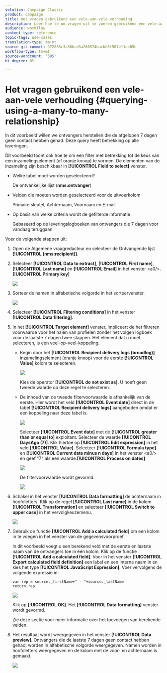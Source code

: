 ```yaml
---
solution: Campaign Classic
product: campaign
title: Het vragen gebruikend een vele-aan-vele verhouding
description: Leer hoe te om vragen uit te voeren gebruikend een vele-aan-vele verhouding
audience: workflow
content-type: reference
topic-tags: use-cases
translation-type: tm+mt
source-git-commit: 972885c3a38bcd3a260574bacbb3f507e11ae05b
workflow-type: tm+mt
source-wordcount: '385'
ht-degree: 0%

---
```



# Het vragen gebruikend een vele-aan-vele verhouding {#querying-using-a-many-to-many-relationship}

In dit voorbeeld willen we ontvangers herstellen die de afgelopen 7 dagen geen contact hebben gehad. Deze query heeft betrekking op alle leveringen.

Dit voorbeeld toont ook hoe te om een filter met betrekking tot de keus van een inzamelingselement (of oranje knoop) te vormen. De elementen van de inzameling zijn beschikbaar in **[!UICONTROL Field to select]** venster.

* Welke tabel moet worden geselecteerd?

   De ontvankelijke lijst (**nms:ontvanger**)

* Velden die moeten worden geselecteerd voor de uitvoerkolom

   Primaire sleutel, Achternaam, Voornaam en E-mail

* Op basis van welke criteria wordt de gefilterde informatie

   Gebaseerd op de leveringslogboeken van ontvangers die 7 dagen voor vandaag teruggaan

Voer de volgende stappen uit:

1. Open de Algemene vraagredacteur en selecteer de Ontvangende lijst **[!UICONTROL (nms:recipient)]**.
1. Selecteer **[!UICONTROL Data to extract]**, **[!UICONTROL First name]**, **[!UICONTROL Last name]** en **[!UICONTROL Email]** in het venster &lt;a0/>.**[!UICONTROL Primary key]**

   ![](assets/query_editor_nveau_33.png)

1. Sorteer de namen in alfabetische volgorde in het sorteervenster.

   ![](assets/query_editor_nveau_34.png)

1. Selecteer **[!UICONTROL Filtering conditions]** in het venster **[!UICONTROL Data filtering]**.
1. In het **[!UICONTROL Target element]** venster, impliceert de het filtreren voorwaarde voor het halen van profielen zonder het volgen logboek voor de laatste 7 dagen twee stappen. Het element dat u moet selecteren, is een veel-op-veel-koppeling.

   * Begin door het **[!UICONTROL Recipient delivery logs (broadlog)]** inzamelingselement (oranje knoop) voor de eerste **[!UICONTROL Value]** kolom te selecteren.

      ![](assets/query_editor_nveau_67.png)

      Kies de operator **[!UICONTROL do not exist as]**. U hoeft geen tweede waarde op deze regel te selecteren.

   * De inhoud van de tweede filtervoorwaarde is afhankelijk van de eerste. Hier wordt het veld **[!UICONTROL Event date]** direct in de tabel **[!UICONTROL Recipient delivery logs]** aangeboden omdat er een koppeling naar deze tabel is.

      ![](assets/query_editor_nveau_36.png)

      Selecteer **[!UICONTROL Event date]** met de **[!UICONTROL greater than or equal to]** exploitant. Selecteer de waarde **[!UICONTROL DaysAgo (7)]**. Klik hiertoe op **[!UICONTROL Edit expression]** in het veld **[!UICONTROL Value]**. Selecteer **[!UICONTROL Formula type]** en **[!UICONTROL Current date minus n days]** in het venster &lt;a0/> en geef &quot;7&quot; als een waarde.**[!UICONTROL Process on dates]**

      ![](assets/query_editor_nveau_37.png)

      De filtervoorwaarde wordt gevormd.

      ![](assets/query_editor_nveau_38.png)

1. Schakel in het venster **[!UICONTROL Data formatting]** de achternaam in hoofdletters. Klik op de regel **[!UICONTROL Last name]** in de kolom **[!UICONTROL Transformation]** en selecteer **[!UICONTROL Switch to upper case]** in het vervolgkeuzemenu.

   ![](assets/query_editor_nveau_39.png)

1. Gebruik de functie **[!UICONTROL Add a calculated field]** om een kolom in te voegen in het venster van de gegevensvoorproef.

   In dit voorbeeld voegt u een berekend veld met de eerste en laatste naam van de ontvangers toe in één kolom. Klik op de functie **[!UICONTROL Add a calculated field]**. Voer in het venster **[!UICONTROL Export calculated field definition]** een label en een interne naam in en kies het type **[!UICONTROL JavaScript Expression]**. Voer vervolgens de volgende expressie in:

   ```
   var rep = source._firstName+" - "+source._lastName
   return rep
   ```

   ![](assets/query_editor_nveau_40.png)

   Klik op **[!UICONTROL OK]**. Het **[!UICONTROL Data formatting]** venster wordt gevormd.

   Zie deze sectie voor meer informatie over het toevoegen van berekende velden.

1. Het resultaat wordt weergegeven in het venster **[!UICONTROL Data preview]**. Ontvangers die de laatste 7 dagen geen contact hebben gehad, worden in alfabetische volgorde weergegeven. Namen worden in hoofdletters weergegeven en de kolom met de voor- en achternaam is gemaakt.

   ![](assets/query_editor_nveau_41.png)
